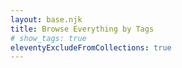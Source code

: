```yaml
---
layout: base.njk
title: Browse Everything by Tags
# show_tags: true
eleventyExcludeFromCollections: true
---
```

